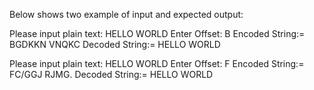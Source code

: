 Below shows two example of input and expected output:

Please input plain text: 
HELLO WORLD
Enter Offset: 
B
Encoded String:= BGDKKN VNQKC
Decoded String:= HELLO  WORLD

Please input plain text: 
HELLO WORLD
Enter Offset: 
F
Encoded String:= FC/GGJ RJMG.
Decoded String:= HELLO  WORLD
